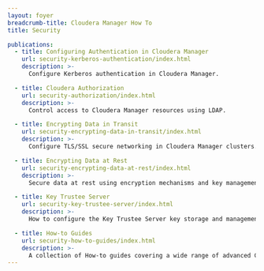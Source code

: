 ```yaml
---
layout: foyer
breadcrumb-title: Cloudera Manager How To
title: Security

publications:
  - title: Configuring Authentication in Cloudera Manager
    url: security-kerberos-authentication/index.html
    description: >-
      Configure Kerberos authentication in Cloudera Manager.

  - title: Cloudera Authorization
    url: security-authorization/index.html
    description: >-
      Control access to Cloudera Manager resources using LDAP.

  - title: Encrypting Data in Transit
    url: security-encrypting-data-in-transit/index.html
    description: >-
      Configure TLS/SSL secure networking in Cloudera Manager clusters.

  - title: Encrypting Data at Rest
    url: security-encrypting-data-at-rest/index.html
    description: >-
      Secure data at rest using encryption mechanisms and key management.

  - title: Key Trustee Server
    url: security-key-trustee-server/index.html
    description: >-
      How to configure the Key Trustee Server key storage and management system.

  - title: How-to Guides
    url: security-how-to-guides/index.html
    description: >-
      A collection of How-to guides covering a wide range of advanced Cloudera Manager security topics.
---
```

